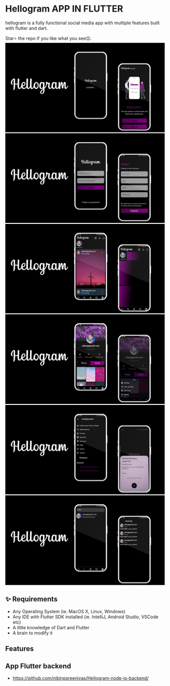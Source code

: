 # Hellogram APP IN FLUTTER  
 
hellogram is a fully functional social media app with multiple features built with flutter and dart.

Star⭐ the repo if you like what you see😉.
![bmi (820 x 360 px)](https://raw.githubusercontent.com/nibinpsreenivas/Hellogram_Node-js/main/assets/1.png)
![bmi (820 x 360 px)](https://raw.githubusercontent.com/nibinpsreenivas/Hellogram_Node-js/main/assets/2.png)
![bmi (820 x 360 px)](https://raw.githubusercontent.com/nibinpsreenivas/Hellogram_Node-js/main/assets/3.png)
![bmi (820 x 360 px)](https://raw.githubusercontent.com/nibinpsreenivas/Hellogram_Node-js/main/assets/4.png)
![bmi (820 x 360 px)](https://raw.githubusercontent.com/nibinpsreenivas/Hellogram_Node-js/main/assets/5.png)
![bmi (820 x 360 px)](https://raw.githubusercontent.com/nibinpsreenivas/Hellogram_Node-js/main/assets/6.png)
 
## ✨ Requirements

* Any Operating System (ie. MacOS X, Linux, Windows)
* Any IDE with Flutter SDK installed (ie. IntelliJ, Android Studio, VSCode etc)
* A little knowledge of Dart and Flutter
* A brain to modify it

## Features

## App Flutter backend

- https://github.com/nibinpsreenivas/Hellogram-node-js-backend/

